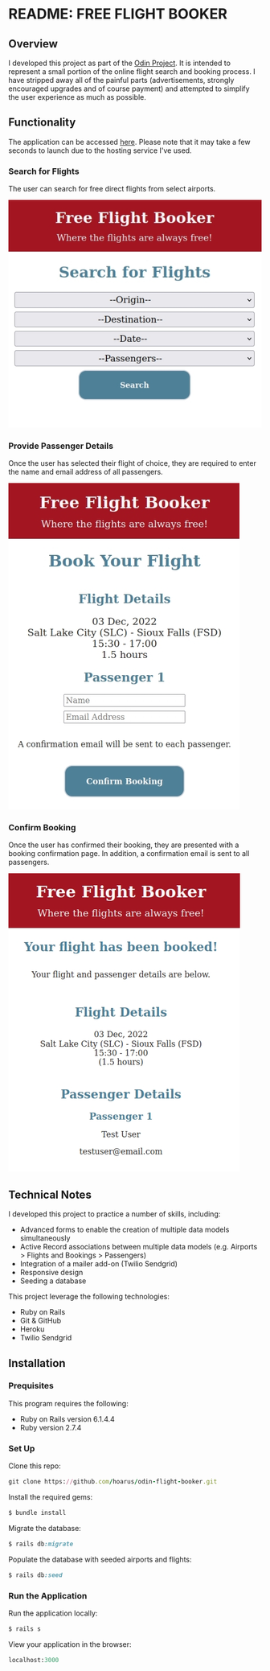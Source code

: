 # README: FREE FLIGHT BOOKER

## Overview
I developed this project as part of the [Odin Project](https://www.theodinproject.com/lessons/ruby-on-rails-flight-booker). It is intended to represent a small portion of the online flight search and booking process. I have stripped away all of the painful parts (advertisements, strongly encouraged upgrades and of course payment) and attempted to simplify the user experience as much as possible.

## Functionality

The application can be accessed [here](http://freeflightbooker.herokuapp.com/). Please note that it may take a few seconds to launch due to the hosting service I've used.

### Search for Flights

The user can search for free direct flights from select airports.

![Search](/readme_images/freeflightbooker1.jpg)


### Provide Passenger Details

Once the user has selected their flight of choice, they are required to enter the name and email address of all passengers.

![Search](/readme_images/freeflightbooker2.jpg)

### Confirm Booking

Once the user has confirmed their booking, they are presented with a booking confirmation page. In addition, a confirmation email is sent to all passengers.

![Search](/readme_images/freeflightbooker3.jpg)

## Technical Notes

I developed this project to practice a number of skills, including:
- Advanced forms to enable the creation of multiple data models simultaneously
- Active Record associations between multiple data models (e.g. Airports > Flights and Bookings > Passengers)
- Integration of a mailer add-on (Twilio Sendgrid)
- Responsive design
- Seeding a database

This project leverage the following technologies:
- Ruby on Rails
- Git & GitHub
- Heroku
- Twilio Sendgrid

## Installation
### Prequisites
This program requires the following:
- Ruby on Rails version 6.1.4.4
- Ruby version 2.7.4


### Set Up

Clone this repo:

```ruby
git clone https://github.com/hoarus/odin-flight-booker.git
```

Install the required gems:

```ruby
$ bundle install
```

Migrate the database:
```ruby
$ rails db:migrate
```
Populate the database with seeded airports and flights:
```ruby
$ rails db:seed
```

### Run the Application
Run the application locally:
```ruby
$ rails s
```
View your application in the browser:
```ruby
localhost:3000
```

